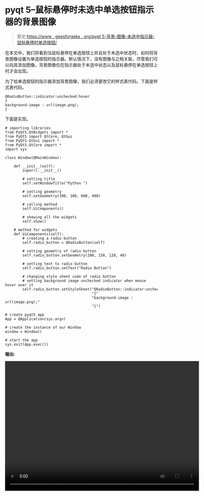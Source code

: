 # pyqt 5–鼠标悬停时未选中单选按钮指示器的背景图像

> 原文:[https://www . geesforgeks . org/pyqt 5-背景-图像-未选中指示器-鼠标悬停时单选按钮/](https://www.geeksforgeeks.org/pyqt5-background-image-to-indicator-of-unchecked-radio-button-when-mouse-hover/)

在本文中，我们将看到当鼠标悬停在单选按钮上并且处于未选中状态时，如何将背景图像设置为单选按钮的指示器。默认情况下，没有图像与之相关联，尽管我们可以向其添加图像。背景图像仅在指示器处于未选中状态以及鼠标悬停在单选按钮上时才会出现。

为了给单选按钮的指示器添加背景图像，我们必须更改它的样式表代码。下面是样式表代码。

```
QRadioButton::indicator:unchecked:hover
{
background-image : url(image.png);
}

```

下面是实现。

```
# importing libraries
from PyQt5.QtWidgets import * 
from PyQt5 import QtCore, QtGui
from PyQt5.QtGui import * 
from PyQt5.QtCore import * 
import sys

class Window(QMainWindow):

    def __init__(self):
        super().__init__()

        # setting title
        self.setWindowTitle("Python ")

        # setting geometry
        self.setGeometry(100, 100, 600, 400)

        # calling method
        self.UiComponents()

        # showing all the widgets
        self.show()

    # method for widgets
    def UiComponents(self):
        # creating a radio button
        self.radio_button = QRadioButton(self)

        # setting geometry of radio button
        self.radio_button.setGeometry(200, 150, 120, 40)

        # setting text to radio button
        self.radio_button.setText("Radio Button")

        # changing style sheet code of radio button
        # setting background image unchecked indicator when mouse hover over it
        self.radio_button.setStyleSheet("QRadioButton::indicator:unchecked:hover"
                                        "{"
                                        "background-image : url(image.png);"
                                        "}")

# create pyqt5 app
App = QApplication(sys.argv)

# create the instance of our Window
window = Window()

# start the app
sys.exit(App.exec())
```

**输出:**

<video class="wp-video-shortcode" id="video-395737-1" width="640" height="428" preload="metadata" controls=""><source type="video/mp4" src="https://media.geeksforgeeks.org/wp-content/uploads/20200408001853/Python-08-04-2020-00_16_41.mp4?_=1">[https://media.geeksforgeeks.org/wp-content/uploads/20200408001853/Python-08-04-2020-00_16_41.mp4](https://media.geeksforgeeks.org/wp-content/uploads/20200408001853/Python-08-04-2020-00_16_41.mp4)</video>